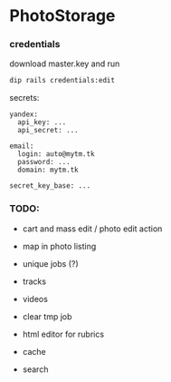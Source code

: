 # PhotoStorage

### credentials

download master.key and run
```bash
dip rails credentials:edit
```

secrets:
```
yandex:
  api_key: ...
  api_secret: ...

email:
  login: auto@mytm.tk
  password: ...
  domain: mytm.tk

secret_key_base: ...
```

### TODO:
* cart and mass edit / photo edit action
* map in photo listing

* unique jobs (?)
* tracks
* videos
* clear tmp job
* html editor for rubrics
* cache
* search
